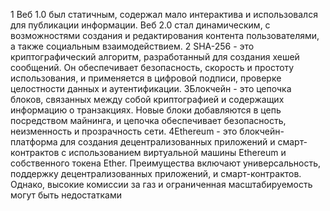 1 Веб 1.0 был статичным, содержал мало интерактива и использовался для публикации информации. Веб 2.0 стал динамическим, с возможностями создания и редактирования контента пользователями, а также социальным взаимодействием.
2 SHA-256 - это криптографический алгоритм, разработанный для создания хешей сообщений. Он обеспечивает безопасность, скорость и простоту использования, и применяется в цифровой подписи, проверке целостности данных и аутентификации.
3Блокчейн - это цепочка блоков, связанных между собой криптографией и содержащих информацию о транзакциях. Новые блоки добавляются в цепь посредством майнинга, и цепочка обеспечивает безопасность, неизменность и прозрачность сети.
4Ethereum - это блокчейн-платформа для создания децентрализованных приложений и смарт-контрактов с использованием виртуальной машины Ethereum и собственного токена Ether. Преимущества включают универсальность, поддержку децентрализованных приложений, и смарт-контрактов. Однако, высокие комиссии за газ и ограниченная масштабируемость могут быть недостатками

